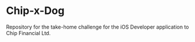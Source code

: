 # Chip-x-Dog
Repository for the take-home challenge for the iOS Developer application to Chip Financial Ltd.
